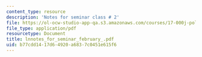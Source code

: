 ```yaml
---
content_type: resource
description: 'Notes for seminar class # 2'
file: https://ol-ocw-studio-app-qa.s3.amazonaws.com/courses/17-000j-political-philosophy-global-justice-spring-2003/b77cdd1417d64920a6837c0451e615f6_lnnotes_for_seminar_february_.pdf
file_type: application/pdf
resourcetype: Document
title: lnnotes_for_seminar_february_.pdf
uid: b77cdd14-17d6-4920-a683-7c0451e615f6
---
```

